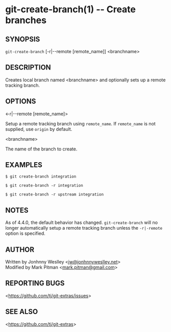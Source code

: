 git-create-branch(1) -- Create branches
=======================================

## SYNOPSIS

`git-create-branch` [-r|--remote [remote_name]] &lt;branchname&gt;

## DESCRIPTION

  Creates local branch named &lt;branchname&gt; and optionally sets up a remote tracking branch.

## OPTIONS

  &lt;-r|--remote [remote_name]&gt;

  Setup a remote tracking branch using `remote_name`. If `remote_name` is not supplied, use `origin` by default.

  &lt;branchname&gt;

  The name of the branch to create.

## EXAMPLES

    $ git create-branch integration

    $ git create-branch -r integration

    $ git create-branch -r upstream integration

## NOTES

As of 4.4.0, the default behavior has changed. `git-create-branch` will no longer automatically setup a remote tracking branch unless the `-r|-remote` option is specified.
## AUTHOR

Written by Jonhnny Weslley &lt;<jw@jonhnnyweslley.net>&gt;  
Modified by Mark Pitman &lt;<mark.pitman@gmail.com>&gt;

## REPORTING BUGS

&lt;<https://github.com/tj/git-extras/issues>&gt;

## SEE ALSO

&lt;<https://github.com/tj/git-extras>&gt;
